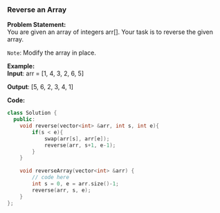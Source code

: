 ### Reverse an Array

**Problem Statement:** <br/>
You are given an array of integers arr[]. Your task is to reverse the given array.

`Note`: Modify the array in place.

**Example:** <br/>
**Input**: arr = [1, 4, 3, 2, 6, 5]

**Output**: [5, 6, 2, 3, 4, 1]

**Code:** 
```cpp
class Solution {
  public:
    void reverse(vector<int> &arr, int s, int e){
        if(s < e){
            swap(arr[s], arr[e]);
            reverse(arr, s+1, e-1);
        }
    }
    
    void reverseArray(vector<int> &arr) {
        // code here
        int s = 0, e = arr.size()-1;
        reverse(arr, s, e);
    }
};
```